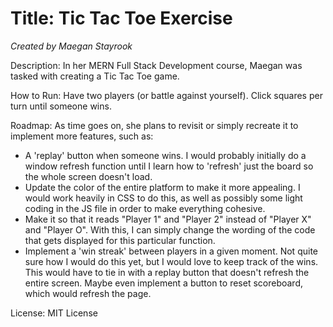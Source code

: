 # Title: Tic Tac Toe Exercise
 
_Created by Maegan Stayrook_

Description:
In her MERN Full Stack Development course, Maegan was tasked with creating a Tic Tac Toe game.

How to Run:
Have two players (or battle against yourself). Click squares per turn until someone wins.

Roadmap:
As time goes on, she plans to revisit or simply recreate it to implement more features, such as:
- A 'replay' button when someone wins. I would probably initially do a window refresh function until I learn how to 'refresh' just the board so the whole screen doesn't load.
- Update the color of the entire platform to make it more appealing. I would work heavily in CSS to do this, as well as possibly some light coding in the JS file in order to make everything cohesive.
- Make it so that it reads "Player 1" and "Player 2" instead of "Player X" and "Player O". With this, I can simply change the wording of the code that gets displayed for this particular function.
- Implement a 'win streak' between players in a given moment. Not quite sure how I would do this yet, but I would love to keep track of the wins. This would have to tie in with a replay button that doesn't refresh the entire screen. Maybe even implement a button to reset scoreboard, which would refresh the page.

License: MIT License

<!---
Typical things inside a README file:
- Name: The name of the project. This name should be a descriptive, specific name for your project and what it does.  
- Description: A description of the project to let people know what the project is for. A list of features could also be added here as a sub-section. 
- Installation: If needed, you could include steps to help people get started with your project.
- Usage: You can include examples of how to use your project in this section and highlight the expected outcomes. 
- Support: You can tell people where to go for help regarding your project (example: email, Twitter, etc.). 
- Roadmap: This section could include any future fixes or improvements you might be planning for your project. 
- License information: For open source projects, you can describe how they’re licensed.  
--->
